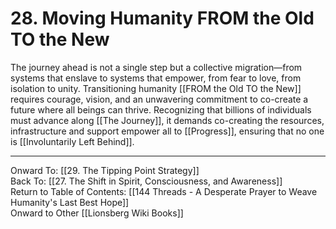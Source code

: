 # 28. Moving Humanity FROM the Old TO the New

The journey ahead is not a single step but a collective migration—from systems that enslave to systems that empower, from fear to love, from isolation to unity. Transitioning humanity [[FROM the Old TO the New]] requires courage, vision, and an unwavering commitment to co-create a future where all beings can thrive. Recognizing that billions of individuals must advance along [[The Journey]], it demands co-creating the resources, infrastructure and support empower all to [[Progress]], ensuring that no one is [[Involuntarily Left Behind]]. 

____

Onward To: [[29. The Tipping Point Strategy]]  
Back To: [[27. The Shift in Spirit, Consciousness, and Awareness]]  
Return to Table of Contents: [[144 Threads - A Desperate Prayer to Weave Humanity's Last Best Hope]]  
Onward to Other [[Lionsberg Wiki Books]]  
